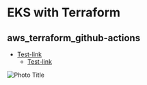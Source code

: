# EKS with Terraform

## aws_terraform_github-actions

+ [Test-link](https://linktest)
  + [Test-link](https://link)

![Photo Title](./<photo_directory/<photo_name.png>)